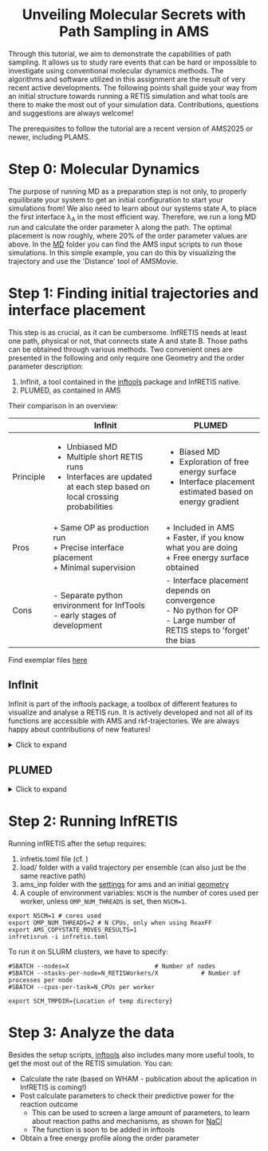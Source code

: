   <h1 align="center">
Unveiling Molecular Secrets with Path Sampling in AMS
</h1>

Through this tutorial, we aim to demonstrate the capabilities of path sampling. It allows us to study rare events that can be hard or impossible to investigate using conventional molecular dynamics methods. The algorithms and software utilized in this assignment are the result of very recent active developments. 
The following points shall guide your way from an initial structure towards running a RETIS simulation and what tools are there to make the most out of your simulation data. Contributions, questions and suggestions are always welcome!

The prerequisites to follow the tutorial are a recent version of AMS2025 or newer, including PLAMS. 

# Step 0: Molecular Dynamics

The purpose of running MD as a preparation step is not only, to properly equilibrate your system to get an initial configuration to start your simulations from! We also need to learn about our systems state A, to place the first interface λ<sub>A</sub> in the most efficient way. Therefore, we run a long MD run and calculate the order parameter λ along the path. The optimal placement is now roughly, where 20% of the order parameter values are above.
In the [MD](./MD/) folder you can find the AMS input scripts to run those simulations. In this simple example, you can do this by visualizing the trajectory and use the 'Distance' tool of AMSMovie.

# Step 1: Finding initial trajectories and interface placement

This step is as crucial, as it can be cumbersome. InfRETIS needs at least one path, physical or not, that connects state A and state B. Those paths can be obtained through various methods. Two convenient ones are presented in the following and only require one Geometry and the order parameter description:    
  1. InfInit, a tool contained in the [inftools](https://github.com/infretis/inftools) package and InfRETIS native. 
  2. PLUMED, as contained in AMS

Their comparison in an overview:

|           | InfInit                                                                                                                                                  | PLUMED                                                                                                                                       |
| --------- | -------------------------------------------------------------------------------------------------------------------------------------------------------- | -------------------------------------------------------------------------------------------------------------------------------------------- |
| Principle | <ul><li> Unbiased MD </li> <li> Multiple short RETIS runs</li> <li> Interfaces are updated at each step based on local crossing probabilities </li></ul> | <ul><li> Biased MD </li> <li> Exploration of free energy surface</li> <li> Interface placement estimated based on energy gradient </li></ul> |
| Pros      | + Same OP as production run <br> + Precise interface placement <br> + Minimal supervision                                                                | + Included in AMS <br> + Faster, if you know what you are doing <br> + Free energy surface obtained                                          |
| Cons      | - Separate python environment for InfTools <br> - early stages of development                                                                            | - Interface placement depends on convergence <br> - No python for OP <br> - Large number of RETIS steps to 'forget' the bias                 |

Find exemplar files [here](./setup/)


## InfInit
InfInit is part of the inftools package, a toolbox of different features to visualize and analyse a RETIS run. It is actively developed and not all of its functions are accessible with AMS and rkf-trajectories. We are always happy about contributions of new features! 

<details>

  <summary>Click to expand</summary>

### (Very detailed) Installation
<details>

  <summary>Click to expand</summary>
Download and install mamba with the following commands (if you don't already have conda installed).
```bash
curl -L -O "https://github.com/conda-forge/miniforge/releases/latest/download/Miniforge3-$(uname)-$(uname -m).sh"
bash Miniforge3-$(uname)-$(uname -m).sh
```
Press enter and type yes every time when prompted. 
You should see `(base)` in the left of your terminal window after reopening if everything went successfully.

Then download and install the required python packages.

```bash
mamba create --name molmod python==3.11 MDAnalysis tqdm
```
```bash
mamba activate molmod
cd ~/opt
git clone https://github.com/infretis/infretis.git
cd infretis
python -m pip install -e .
cd ../
git clone https://github.com/infretis/inftools.git
```

#### Install PLAMS
AMS and ∞RETIS run in different python versions. We need to apply some tricks to work with both at the same time. First we need an external version of [PLAMS](https://www.scm.com/doc/Scripting/PLAMS/PLAMS.html), which is the AMS-internal python package. We install that by copying following lines to our terminal. Make sure, that the molmod environment is active.

```bash
cd ~/opt
git clone https://github.com/SCM-NV/PLAMS.git
cd PLAMS
git checkout oldparser
```
Now you probably get a `vim`-prompt. Just type `:wq` and hit `Enter`. Now you can continue with the next modifications: 
```bash
pip install py-ubjson
python -m pip uninstall plams
python -m pip install .
```
Now you have plams in your python3.11 stack. To make it work, you need to find the location of your `site-packages/scm/` folder. If you followed the instructions until here, you should be able to run the following lines:
```bash
cd ~/miniforge3/envs/molmod/lib/python3.11/site-packages/scm/ #if miniforge path is left standard
cp -r $AMSHOME/scripting/scm/input_parser/ .
```
The setup is done. You should test your install by running the following example simulation.

#### Run the test

For test purpose, a small and very fast system has been set up [here](./examples/water_dimer/). 
Run the script with the command `bash runner`.
Your folder should now contain `amsworker`- and `worker`-directories. If you want to run on slurm systems, check out [srunner](./examples/water_dimer/srunner).

</details>

### Initializing the run
#### [Prerequisites](./setup/NaCl_infinit/) 
- ams_inp-folder with the [AMS-engine settings](./setup/NaCl_infinit/ams_inp/ams.inp) and an initial [geometry](./setup/NaCl_infinit/ams_inp/initial.rkf) in rkf format
- [infinit.toml](./setup/NaCl_infinit/infinit.toml) - the InfRETIS input format. The key sections are closer explained [here](../chignolin/infretis_settings.md)
  
The key settings, we have to take care of, are defined in the [infinit]-section:

```
[infinit]
pL = 0.3 # the local crossing probability between interfaces
initial_conf = "ams_inp/initial.rkf" # absolute or relative path to the initial geometry
lamres = 0.001 # Resolution for the interface placement
nskip = 10  # Skipped paths for Crossing probability calculation
steps_per_iter = [
    100,
    200,
    500,
    1000,
    2000
] # Steps per short RETIS run
cstep = -1" # Current RETIS run -> -1, as first step is only a [0-] and [0+] path
```

With the WHAM (Weighted Histogram Analysis Method) feature, you can obtain detailed report of the convergence.
```
inft wham -data {infretis_data_x.txt} -lamres 0.001
```
 The running average of the rate should be reasonably smooth, as well as the overall crossing probability curve. For more detailed information, check out [this](../chignolin/infretis_output.md).

You can start the production run from here!
</details>

## PLUMED
<details>
  <summary>Click to expand</summary>
The exemplar input script is given [here](./setup/NaCl_metaD/).

For detailed explanation on how to use PLUMED, check out the [AMS Documentation](https://www.scm.com/doc/plams/examples/AMSPlumedMD/AMSPlumedMD.html) and the [PLUMED website](https://www.plumed.org/).

When we have a converged simulation, we can use [metadynminer](https://github.com/spiwokv/metadynminer) to plot the free energy surface and place the interfaces. A [python script](./setup/NaCl_metaD/get_energy_profile.py) for that can be found in the respective folder.

</details>

# Step 2: Running InfRETIS

Running infRETIS after the setup requires:
1. infretis.toml file (cf. )
2. load/ folder with a valid trajectory per ensemble (can also just be the same reactive path)
3. ams_inp folder with the [settings](./examples/NaCl/ams_inp/ams.inp) for ams and an initial [geometry](./examples/NaCl/ams_inp/initial.rkf)
4. A couple of environment variables: `NSCM` is the number of cores used per worker, unless `OMP_NUM_THREADS` is set, then `NSCM=1`.

```
export NSCM=1 # cores used
export OMP_NUM_THREADS=2 # N CPUs, only when using ReaxFF
export AMS_COPYSTATE_MOVES_RESULTS=1
infretisrun -i infretis.toml
```

To run it on SLURM clusters, we have to specify:

```
#SBATCH --nodes=X                        # Number of nodes
#SBATCH --ntasks-per-node=N_RETISWorkers/X            # Number of processes per node
#SBATCH --cpus-per-task=N_CPUs per worker

export SCM_TMPDIR={Location of temp directory}
```


# Step 3: Analyze the data
Besides the setup scripts, [inftools](https://github.com/infretis/inftools) also includes many more useful tools, to get the most out of the RETIS simulation.
You can:
- Calculate the rate (based on WHAM - publication about the aplication in InfRETIS is coming!)
- Post calculate parameters to check their predictive power for the reaction outcome 
  - This can be used to screen a large amount of parameters, to learn about reaction paths and mechanisms, as shown for [NaCl](https://pubs.acs.org/doi/full/10.1021/acs.jctc.5c00054)
  - The function is soon to be added in inftools
- Obtain a free energy profile along the order parameter
